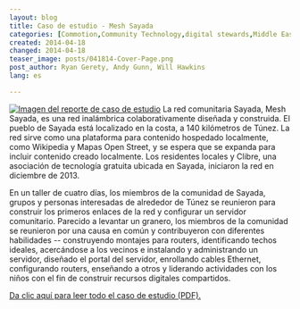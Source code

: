 ```yaml
---
layout: blog
title: Caso de estudio - Mesh Sayada
categories: [Commotion,Community Technology,digital stewards,Middle East]
created: 2014-04-18
changed: 2014-04-18
teaser_image: posts/041814-Cover-Page.png
post_author: Ryan Gerety, Andy Gunn, Will Hawkins
lang: es

---
```


<a href="/files/posts/041814-Case-Study-Sayada.pdf"><img src="/files/posts/041814-Cover-Page.png" alt="Imagen del reporte de caso de estudio" class="onethird-width floatleft" /></a> La red comunitaria Sayada, Mesh Sayada, es una red inalámbrica colaborativamente diseñada y construida. El pueblo de Sayada está localizado en la costa, a 140 kilómetros de Túnez. La red sirve como una plataforma para contenido hospedado localmente, como Wikipedia y Mapas Open Street, y se espera que se expanda para incluir contenido creado localmente. Los residentes locales y Clibre, una asociación de tecnología gratuita ubicada en Sayada, iniciaron la red en diciembre de 2013.

En un taller de cuatro días, los miembros de la comunidad de Sayada, grupos y personas interesadas de alrededor de Túnez se reunieron para construir los primeros enlaces de la red y configurar un servidor comunitario. Parecido a levantar un granero, los miembros de la comunidad se reunieron por una causa en común y contribuyeron con diferentes habilidades -- construyendo montajes para routers, identificando techos ideales, acercándose a los vecinos e instalando y administrando un servidor, diseñado el portal del servidor, enrollando cables Ethernet, configurando routers, enseñando a otros y liderando actividades con los niños con el fin de construir recursos digitales compartidos.

<a href="/files/posts/041814-Case-Study-Sayada.pdf">Da clic aquí para leer todo el caso de estudio (PDF).</a>



